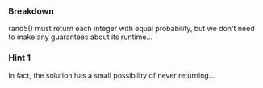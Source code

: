 ### Breakdown

rand5() must return each integer with equal probability, but we don't need to make any guarantees about its runtime...

### Hint 1

In fact, the solution has a small possibility of never returning...

